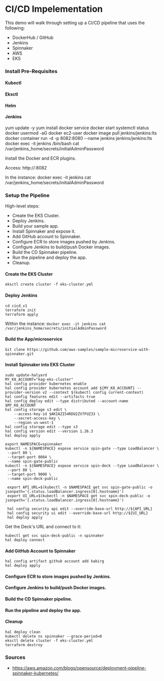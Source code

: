 # CI/CD Impelementation
This demo will walk through setting up a CI/CD pipeline that uses the following:
- DockerHub / GitHub
- Jenkins
- Spinnaker
- AWS
- EKS


### Install Pre-Requisites

#### Kubectl

#### Eksctl

#### Helm

#### Jenkins
yum update -y
yum install docker
service docker start
systemctl status docker
usermod -aG docker ec2-user
docker image pull jenkins/jenkins:lts
docker container run -d -p 8082:8080 --name jenkins jenkins/jenkins:lts
docker exec -it jenkins /bin/bash
cat /var/jenkins_home/secrets/initialAdminPassword

Install the Docker and ECR plugins.

Access:
http://<IP>:8082

In the instance:
docker exec -it jenkins cat /var/jenkins_home/secrets/initialAdminPassword


### Setup the Pipeline

High-level steps:
- Create the EKS Cluster.
- Deploy Jenkins.
- Build your sample app.
- Install Spinnaker and expose it.
- Add GitHub account to Spinnaker.
- Configure ECR to store images pushed by Jenkins.
- Configure Jenkins to build/push Docker images.
- Build the CD Spinnaker pipeline.
- Run the pipeline and deploy the app.
- Cleanup.


#### Create the EKS Cluster
`eksctl create cluster -f eks-cluster.yml`


#### Deploy Jenkins
```
cd cicd_v1
terraform init
terraform apply
```

Within the instance:
`docker exec -it jenkins cat /var/jenkins_home/secrets/initialAdminPassword`


#### Build the App/microservice
`Git clone https://github.com/aws-samples/sample-microservice-with-spinnaker.git`


#### Install Spinnaker into EKS Cluster
```
sudo update-halyard
MY_K8_ACCOUNT="kag-eks-cluster"
hal config provider kubernetes enable
hal config provider kubernetes account add ${MY_K8_ACCOUNT} --provider-version v2 --context $(kubectl config current-context)
hal config features edit --artifacts true
hal config deploy edit --type distributed --account-name $MY_K8_ACCOUNT
hal config storage s3 edit \
    --access-key-id $AKIAZI54RDU2ZV7FUZ33 \
    --secret-access-key \
    --region us-west-1
hal config storage edit --type s3
hal config version edit --version 1.26.3
hal deploy apply

export NAMESPACE=spinnaker
kubectl -n ${NAMESPACE} expose service spin-gate --type LoadBalancer \
 --port 80 \
 --target-port 8084 \
 --name spin-gate-public
kubectl -n ${NAMESPACE} expose service spin-deck --type LoadBalancer \
 --port 80 \
 --target-port 9000 \
 --name spin-deck-public

 export API_URL=$(kubectl -n $NAMESPACE get svc spin-gate-public -o jsonpath='{.status.loadBalancer.ingress[0].hostname}')
 export UI_URL=$(kubectl -n $NAMESPACE get svc spin-deck-public -o jsonpath='{.status.loadBalancer.ingress[0].hostname}')

 hal config security api edit --override-base-url http://${API_URL}
 hal config security ui edit --override-base-url http://${UI_URL}
 hal deploy apply
```

Get the Deck's URL and connect to it:
```
kubectl get svc spin-deck-public -n spinnaker
hal deploy connect
```


#### Add GitHub Account to Spinnaker
```
hal config artifact github account add kabirg
hal deploy apply
```


#### Configure ECR to store images pushed by Jenkins.




#### Configure Jenkins to build/push Docker images.
#### Build the CD Spinnaker pipeline.
#### Run the pipeline and deploy the app.


#### Cleanup
```
hal deploy clean
kubectl delete ns spinnaker --grace-period=0
eksctl delete cluster -f eks-cluster.yml
terraform destroy
```

### Sources

- https://aws.amazon.com/blogs/opensource/deployment-pipeline-spinnaker-kubernetes/
